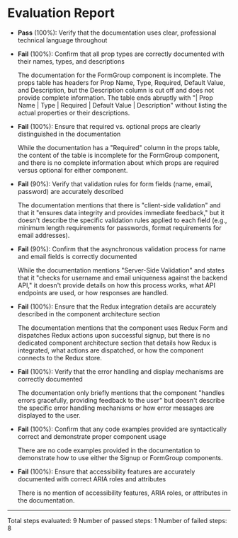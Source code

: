 # Evaluation Report

- **Pass** (100%): Verify that the documentation uses clear, professional technical language throughout
  
- **Fail** (100%): Confirm that all prop types are correctly documented with their names, types, and descriptions

  The documentation for the FormGroup component is incomplete. The props table has headers for Prop Name, Type, Required, Default Value, and Description, but the Description column is cut off and does not provide complete information. The table ends abruptly with "| Prop Name | Type | Required | Default Value | Description" without listing the actual properties or their descriptions.

- **Fail** (100%): Ensure that required vs. optional props are clearly distinguished in the documentation

  While the documentation has a "Required" column in the props table, the content of the table is incomplete for the FormGroup component, and there is no complete information about which props are required versus optional for either component.

- **Fail** (90%): Verify that validation rules for form fields (name, email, password) are accurately described

  The documentation mentions that there is "client-side validation" and that it "ensures data integrity and provides immediate feedback," but it doesn't describe the specific validation rules applied to each field (e.g., minimum length requirements for passwords, format requirements for email addresses).

- **Fail** (90%): Confirm that the asynchronous validation process for name and email fields is correctly documented

  While the documentation mentions "Server-Side Validation" and states that it "checks for username and email uniqueness against the backend API," it doesn't provide details on how this process works, what API endpoints are used, or how responses are handled.

- **Fail** (100%): Ensure that the Redux integration details are accurately described in the component architecture section

  The documentation mentions that the component uses Redux Form and dispatches Redux actions upon successful signup, but there is no dedicated component architecture section that details how Redux is integrated, what actions are dispatched, or how the component connects to the Redux store.

- **Fail** (100%): Verify that the error handling and display mechanisms are correctly documented

  The documentation only briefly mentions that the component "handles errors gracefully, providing feedback to the user" but doesn't describe the specific error handling mechanisms or how error messages are displayed to the user.

- **Fail** (100%): Confirm that any code examples provided are syntactically correct and demonstrate proper component usage

  There are no code examples provided in the documentation to demonstrate how to use either the Signup or FormGroup components.

- **Fail** (100%): Ensure that accessibility features are accurately documented with correct ARIA roles and attributes

  There is no mention of accessibility features, ARIA roles, or attributes in the documentation.

---

Total steps evaluated: 9
Number of passed steps: 1
Number of failed steps: 8